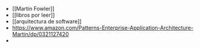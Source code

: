 - [[Martin Fowler]]
- [[libros por leer]]
- [[arquitectura de software]]
- https://www.amazon.com/Patterns-Enterprise-Application-Architecture-Martin/dp/0321127420
-